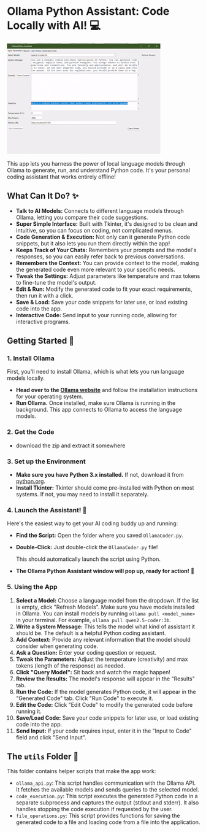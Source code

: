 # Ollama Python Assistant: Code Locally with AI! 💻
![Ollama Python Assistant](example.gif)

This app lets you harness the power of local language models through Ollama to generate, run, and understand Python code. It's your personal coding assistant that works entirely offline!

## What Can It Do? ✨

*   **Talk to AI Models:** Connects to different language models through Ollama, letting you compare their code suggestions.
*   **Super Simple Interface:** Built with Tkinter, it's designed to be clean and intuitive, so you can focus on coding, not complicated menus.
*   **Code Generation & Execution:** Not only can it generate Python code snippets, but it also lets you run them directly within the app!
*   **Keeps Track of Your Chats:** Remembers your prompts and the model's responses, so you can easily refer back to previous conversations.
*   **Remembers the Context:** You can provide context to the model, making the generated code even more relevant to your specific needs.
*   **Tweak the Settings:** Adjust parameters like temperature and max tokens to fine-tune the model's output.
*   **Edit & Run:** Modify the generated code to fit your exact requirements, then run it with a click.
*   **Save & Load:** Save your code snippets for later use, or load existing code into the app.
*   **Interactive Code:** Send input to your running code, allowing for interactive programs.

## Getting Started 🚀

### 1. Install Ollama

First, you'll need to install Ollama, which is what lets you run language models locally.

*   **Head over to the [Ollama website](https://ollama.com/)** and follow the installation instructions for your operating system.
*   **Run Ollama.** Once installed, make sure Ollama is running in the background. This app connects to Ollama to access the language models.

### 2. Get the Code

*   download the zip and extract it somewhere

### 3. Set up the Environment

*   **Make sure you have Python 3.x installed.** If not, download it from [python.org](https://www.python.org/downloads/).
*   **Install Tkinter:** Tkinter should come pre-installed with Python on most systems. If not, you may need to install it separately.

### 4. Launch the Assistant! 🚀

Here's the easiest way to get your AI coding buddy up and running:

*   **Find the Script:** Open the folder where you saved `OllamaCoder.py`.
*   **Double-Click:** Just double-click the `OllamaCoder.py` file!

    This should automatically launch the script using Python.

*   **The Ollama Python Assistant window will pop up, ready for action!** 🎉

### 5. Using the App

1.  **Select a Model:** Choose a language model from the dropdown. If the list is empty, click "Refresh Models". Make sure you have models installed in Ollama. You can install models by running `ollama pull <model_name>` in your terminal. For example, `ollama pull qwen2.5-coder:3b`.
2.  **Write a System Message:** This tells the model what kind of assistant it should be. The default is a helpful Python coding assistant.
3.  **Add Context:** Provide any relevant information that the model should consider when generating code.
4.  **Ask a Question:** Enter your coding question or request.
5.  **Tweak the Parameters:** Adjust the temperature (creativity) and max tokens (length of the response) as needed.
6.  **Click "Query Model":** Sit back and watch the magic happen!
7.  **Review the Results:** The model's response will appear in the "Results" tab.
8.  **Run the Code:** If the model generates Python code, it will appear in the "Generated Code" tab. Click "Run Code" to execute it.
9.  **Edit the Code:** Click "Edit Code" to modify the generated code before running it.
10. **Save/Load Code:** Save your code snippets for later use, or load existing code into the app.
11. **Send Input:** If your code requires input, enter it in the "Input to Code" field and click "Send Input".


## The `utils` Folder 🧰

This folder contains helper scripts that make the app work:

*   `ollama_api.py`: This script handles communication with the Ollama API. It fetches the available models and sends queries to the selected model.
*   `code_execution.py`: This script executes the generated Python code in a separate subprocess and captures the output (stdout and stderr). It also handles stopping the code execution if requested by the user.
*   `file_operations.py`: This script provides functions for saving the generated code to a file and loading code from a file into the application.
